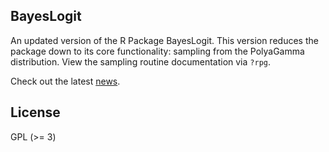## BayesLogit

An updated version of the R Package BayesLogit.  This version reduces the
package down to its core functionality: sampling from the PolyaGamma
distribution.  View the sampling routine documentation via `?rpg`.

Check out the latest [news](NEWS.md).

## License

GPL (>= 3)
